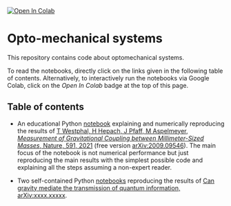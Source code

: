 <a target="_blank" href="https://colab.research.google.com/github/andreamari/optomechanics">
  <img src="https://colab.research.google.com/assets/colab-badge.svg" alt="Open In Colab"/>
</a>

# Opto-mechanical systems
This repository contains code about optomechanical systems.

To read the notebooks, directly click on the links given in the following table of contents. 
Alternatively, to interactively run the notebooks via Google Colab, click on the _Open In Colab_ badge at the top of this page.

## Table of contents

- An educational Python [notebook](vienna_experiment/vienna_experiment.ipynb) explaining and numerically reproducing the results of [T Westphal, H Hepach, J Pfaff, M Aspelmeyer, _Measurement of Gravitational Coupling between Millimeter-Sized Masses_, Nature, 591, 2021](https://doi.org/10.1038/s41586-021-03250-7)  (free version  [arXiv:2009.09546](https://arxiv.org/abs/2009.09546)). The main focus of the notebook is not numerical performance but just reproducing the main results with the simplest possible code and explaining all the steps assuming a non-expert reader.

- Two self-contained Python [notebooks](gravitational_channel) reproducing the results of [Can gravity mediate the transmission of quantum information, arXiv:xxxx.xxxxx](https://arxiv.org/abs/xxxx.xxxxx).